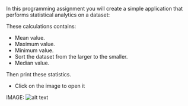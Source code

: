In this programming assignment you will create a simple application that performs statistical analytics on a dataset:

These calculations contains: 
- Mean value. 
- Maximum value.
- Minimum value. 
- Sort the dataset from the larger to the smaller.
- Median value.

Then print these statistics.

- Click on the image to open it

IMAGE: 
![alt text][logo]

[logo]: "https://github.com/AhmedHassan95/Makefile/blob/master/Assignments/C1_M1/C1M1.png"
